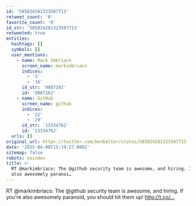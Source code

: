 ```yaml
---
id: '585824281323507713'
retweet_count: '0'
favorite_count: '0'
id_str: '585824281323507713'
retweeted: true
entities:
  hashtags: []
  symbols: []
  user_mentions:
    - name: Mark Imbriaco
      screen_name: markimbriaco
      indices:
        - '3'
        - '16'
      id_str: '9887162'
      id: '9887162'
    - name: GitHub
      screen_name: github
      indices:
        - '22'
        - '29'
      id_str: '13334762'
      id: '13334762'
  urls: []
original_url: https://twitter.com/benbalter/status/585824281323507713
date: '2015-04-08T15:19:27.000Z'
sitemap: false
robots: noindex
title: >-
  RT @markimbriaco: The @github security team is awesome, and hiring. If you're
  also awesomely paranoi…
---
```


RT @markimbriaco: The @github security team is awesome, and hiring. If you're also awesomely paranoid, you should hit them up! http://t.co/…